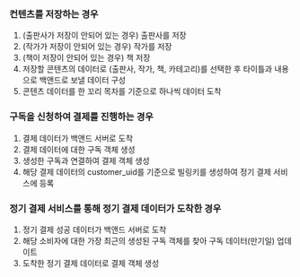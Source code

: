 ### 컨텐츠를 저장하는 경우
1. (출판사가 저장이 안되어 있는 경우) 출판사를 저장
2. (작가가 저장이 안되어 있는 경우) 작가를 저장
3. (책이 저장이 안되어 있는 경우) 책 저장
4. 저장할 콘텐츠의 데이터로 (출판사, 작가, 책, 카테고리)를 선택한 후 타이틀과 내용으로 백앤드로 보낼 데이터 구성
5. 콘텐츠 데이터를 한 꼬리 목차를 기준으로 하나씩 데이터 도착

### 구독을 신청하여 결제를 진행하는 경우
1. 결제 데이터가 백앤드 서버로 도착
2. 결제 데이터에 대한 구독 객체 생성
3. 생성한 구독과 연결하여 결제 객체 생성
4. 해당 결제 데이터의 customer_uid를 기준으로 빌링키를 생성하여 정기 결제 서비스에 등록

### 정기 결제 서비스를 통해 정기 결제 데이터가 도착한 경우
1. 정기 결제 성공 데이터가 백앤드 서버로 도착
2. 해당 소비자에 대한 가장 최근의 생성된 구독 객체를 찾아 구독 데이터(만기일) 업데이트
3. 도착한 정기 결제 데이터로 결제 객체 생성